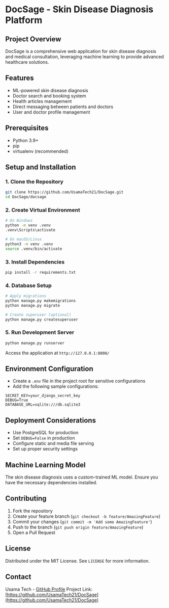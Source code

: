 # DocSage - Skin Disease Diagnosis Platform

## Project Overview

DocSage is a comprehensive web application for skin disease diagnosis and medical consultation, leveraging machine learning to provide advanced healthcare solutions.

## Features

- ML-powered skin disease diagnosis
- Doctor search and booking system
- Health articles management
- Direct messaging between patients and doctors
- User and doctor profile management

## Prerequisites

- Python 3.9+
- pip
- virtualenv (recommended)

## Setup and Installation

### 1. Clone the Repository

```bash
git clone https://github.com/UsamaTech21/DocSage.git
cd DocSage/docsage
```

### 2. Create Virtual Environment

```bash
# On Windows
python -m venv .venv
.venv\Scripts\activate

# On macOS/Linux
python3 -m venv .venv
source .venv/bin/activate
```

### 3. Install Dependencies

```bash
pip install -r requirements.txt
```

### 4. Database Setup

```bash
# Apply migrations
python manage.py makemigrations
python manage.py migrate

# Create superuser (optional)
python manage.py createsuperuser
```

### 5. Run Development Server

```bash
python manage.py runserver
```

Access the application at `http://127.0.0.1:8000/`

## Environment Configuration

- Create a `.env` file in the project root for sensitive configurations
- Add the following sample configurations:

```
SECRET_KEY=your_django_secret_key
DEBUG=True
DATABASE_URL=sqlite:///db.sqlite3
```

## Deployment Considerations

- Use PostgreSQL for production
- Set `DEBUG=False` in production
- Configure static and media file serving
- Set up proper security settings

## Machine Learning Model

The skin disease diagnosis uses a custom-trained ML model. Ensure you have the necessary dependencies installed.

## Contributing

1. Fork the repository
2. Create your feature branch (`git checkout -b feature/AmazingFeature`)
3. Commit your changes (`git commit -m 'Add some AmazingFeature'`)
4. Push to the branch (`git push origin feature/AmazingFeature`)
5. Open a Pull Request

## License

Distributed under the MIT License. See `LICENSE` for more information.

## Contact

Usama Tech - [GitHub Profile](https://github.com/UsamaTech21)
Project Link: [https://github.com/UsamaTech21/DocSage](https://github.com/UsamaTech21/DocSage)